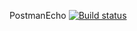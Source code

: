 PostmanEcho [![Build status](https://ci.appveyor.com/api/projects/status/yghub9sfa6okya9h?svg=true)](https://ci.appveyor.com/project/Elena-63/postmanecho)